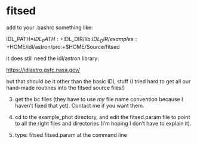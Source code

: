 # fitsed

add to your .bashrc something like:   

IDL_PATH=$IDL_PATH:+$IDL_DIR/lib:$IDL_DIR/examples:+$HOME/idl/astron/pro:+$HOME/Source/fitsed

it does still need the idl/astron library:

https://idlastro.gsfc.nasa.gov/

but that should be it other than the basic IDL stuff (I tried hard to get all our hand-made routines into the fitsed source files!) 

3. get the bc files (they have to use *my* file name convention
   because I haven’t fixed that yet).  Contact me if you want them.

4. cd to the example_phot directory, and edit the fitsed.param file to point to all the right files and directories (I’m hoping I don’t have to explain it). 

5. type:   fitsed fitsed.param at the command line
